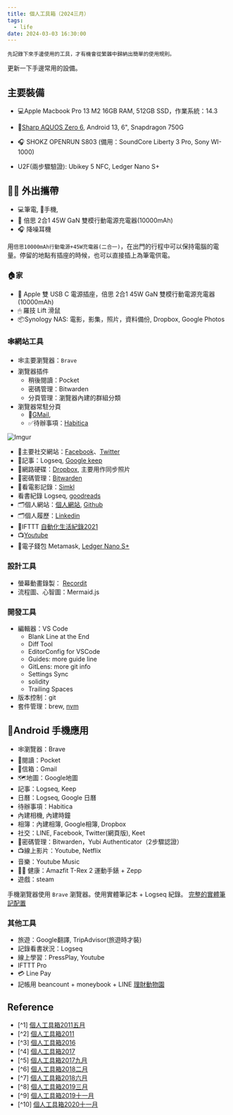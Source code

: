 ```yaml
---
title: 個人工具箱（2024三月）
tags:
  - life
date: 2024-03-03 16:30:00
---
```


`先記錄下來手邊使用的工具，才有機會從繁雜中歸納出簡單的使用規則。`

更新一下手邊常用的設備。

## 主要裝備

* :computer:Apple Macbook Pro 13 M2 16GB RAM, 512GB SSD，作業系統：14.3

* :iphone:[Sharp AQUOS Zero 6](https://tw.sharp/products/aquos-zero6), Android 13, 6", Snapdragon 750G

* :headphones: SHOKZ OPENRUN S803 (備用：SoundCore Liberty 3 Pro, Sony WI-1000)
* U2F(兩步驟驗證): Ubikey 5 NFC, Ledger Nano S+

<!-- truncate -->

## 🚶‍♂️ 外出攜帶

* :computer:筆電, :iphone:手機,
* :electric_plug: 倍思 2合1 45W GaN 雙模行動電源充電器(10000mAh)
* :headphones: 降噪耳機

用`倍思10000mAh行動電源+45W充電器(二合一)`，在出門的行程中可以保持電腦的電量。停留的地點有插座的時候，也可以直接插上為筆電供電。

### :house:家

* :electric_plug: Apple 雙 USB C 電源插座，倍思 2合1 45W GaN 雙模行動電源充電器(10000mAh)
* 🖱 羅技 Lift 滑鼠
* :package:Synology NAS: 電影，影集，照片，資料備份, Dropbox, Google Photos

### :spider_web:網站工具

* :spider_web:主要瀏覽器：`Brave`
* 瀏覽器插件
  - 稍後閱讀：Pocket
  - 密碼管理：Bitwarden
  - 分頁管理：瀏覽器內建的群組分類
* 瀏覽器常駐分頁
  - :email:[GMail](http://mail.google.com/),
  - ✅待辦事項：[Habitica](https://habitica.com/)

![Imgur](https://i.imgur.com/7goRNxj.png)

* :busts_in_silhouette:主要社交網站：[Facebook](http://www.facebook.com/)、[Twitter](https://twitter.com/gasolin)
* :memo:記事：Logseq, [Google keep](http://keep.google.com/)
* :floppy_disk:網路硬碟：[Dropbox](http://www.dropbox.com/), 主要用作同步照片
* 🔑密碼管理：[Bitwarden](https://www.bitwarden.com/)
* :movie_camera:看電影記錄：[Simkl](https://simkl.com/)
* 看書紀錄 Logseq, [goodreads](https://www.goodreads.com/)
* :card_index_dividers:個人網站：[個人網站](http://www.gasolin.idv.tw), [Github](https://github.com/gasolin/blog/)
* :card_index_dividers:個人履歷：[Linkedin](https://www.linkedin.com/in/fredglin/)
* :link:IFTTT [自動化生活紀錄2021](life/personal-automation-in-2021)
* :tv:[Youtube](https://www.youtube.com/)
* :purse:電子錢包 Metamask, [Ledger Nano S+](crypto/setup_ledger_nano_on_linux.md)


### 設計工具

* 螢幕動畫錄製： [Recordit](http://www.recordit.co/)
* 流程圖、心智圖：Mermaid.js

### 開發工具

* 編輯器：VS Code
  - Blank Line at the End
  - Diff Tool
  - EditorConfig for VSCode
  - Guides: more guide line
  - GitLens: more git info
  - Settings Sync
  - solidity
  - Trailing Spaces
* 版本控制：git
* 套件管理：brew, [nvm](https://github.com/creationix/nvm)

## :iphone:Android 手機應用
* :spider_web:瀏覽器：Brave
* :newspaper:閱讀：Pocket
* :email:信箱：Gmail
* :world_map:地圖：Google地圖
* 記事：Logseq, Keep
* 日曆：Logseq, Google 日曆
* 待辦事項：Habitica
* 內建相機, 內建時鐘
* 相簿：內建相簿, Google相簿, Dropbox
* 社交：LINE, Facebook, Twitter(網頁版), Keet
* :closed_lock_with_key:密碼管理：Bitwarden，Yubi Authenticator（2步驟認證）
* :tv:線上影片：Youtube, Netflix
* 音樂：Youtube Music
* 🚶‍♂️ 健康：Amazfit T-Rex 2 運動手錶 + Zepp
* 遊戲：steam

手機瀏覽器使用 `Brave` 瀏覽器。使用實體筆記本 + Logseq 紀錄。
[完整的實體筆記配置](life/handbook.md)

### 其他工具

* 旅遊：Google翻譯, TripAdvisor(旅遊時才裝)
* 記錄看書狀況：Logseq
* 線上學習：PressPlay, Youtube
* IFTTT Pro
* 💳 Line Pay
* 記帳用 beancount + moneybook + LINE [理財動物園](https://page.line.me/570aecfb)

## Reference

* [^1] [個人工具箱2011五月](tools/tooling-in-2011-May.md)
* [^2] [個人工具箱2011](tools/tooling-in-2011.md)
* [^3] [個人工具箱2016](tools/tooling-in-2016.md)
* [^4] [個人工具箱2017](tools/tooling-in-2017.md)
* [^5] [個人工具箱2017九月](tools/tooling-in-2017-sep.md)
* [^6] [個人工具箱2018二月](tools/tooling-in-2018-feb.md)
* [^7] [個人工具箱2018六月](tools/tooling-in-2018-jun.md)
* [^8] [個人工具箱2019三月](tools/tooling-in-2019-Mar.md)
* [^9] [個人工具箱2019十一月](tools/tooling-in-2019-Nov.md)
* [^10] [個人工具箱2020十一月](tools/tooling-in-2020-Nov.md)
